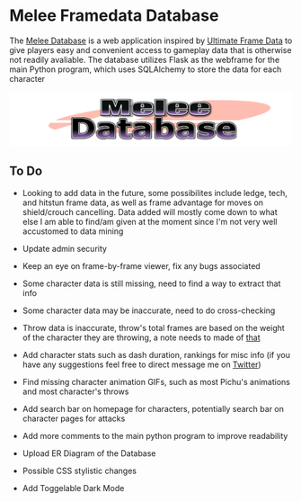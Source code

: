 # Melee Framedata Database

The [Melee Database](http://meleeframedata.com) is a web application inspired by [Ultimate Frame Data](https://ultimateframedata.com/) to give players easy and convenient access to gameplay data that is otherwise not readily avaliable. The database utilizes Flask as the webframe for the main Python program, which uses SQLAlchemy to store the data for each character

![](static/images/logo.png)

## To Do
* Looking to add data in the future, some possibilites include ledge, tech, and hitstun frame data, as well as frame advantage for moves on shield/crouch cancelling. Data added will mostly come down to what else I am able to find/am given at the moment since I'm not very well accustomed to data mining

* Update admin security

* Keep an eye on frame-by-frame viewer, fix any bugs associated

* Some character data is still missing, need to find a way to extract that info

* Some character data may be inaccurate, need to do cross-checking 

* Throw data is inaccurate, throw's total frames are based on the weight of the character they are throwing, a note needs to made of [that](https://smashboards.com/threads/detailed-throws-techs-and-getups-frame-data.206469/)

* Add character stats such as dash duration, rankings for misc info (if you have any suggestions feel free to direct message me on [Twitter](https://twitter.com/SandTFGC))

* Find missing character animation GIFs, such as most Pichu's animations and most character's throws

* Add search bar on homepage for characters, potentially search bar on character pages for attacks

* Add more comments to the main python program to improve readability

* Upload ER Diagram of the Database

* Possible CSS stylistic changes

* Add Toggelable Dark Mode
